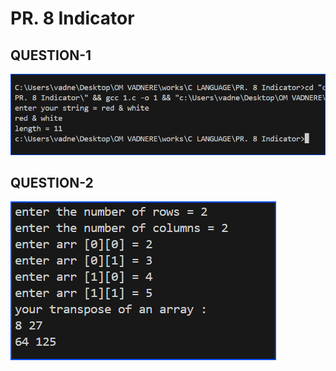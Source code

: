 <h1>PR. 8 Indicator</h1>
<h2>QUESTION-1</h2>
<img src="PR. 8 Indicator/ss/1.png">
<h2>QUESTION-2</h2>
<img src="PR. 8 Indicator/ss/2.png">
